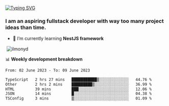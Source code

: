 [![Typing SVG](https://readme-typing-svg.herokuapp.com?color=%23e07a5f&size=40&center=false&vCenter=true&multiline=true&width=900&height=70&lines=Hi%2C+my+name+is+Oleg)](https://git.io/typing-svg)

<h3>
  I am an aspiring fullstack developer with way too many project ideas than time.</h3>

- 🌱 I’m currently learning **NestJS framework**

<p align="left">
</p>






<p>&nbsp;<img align="center" src="https://github-readme-stats.vercel.app/api?username=ilmonyd&show_icons=true&theme=calm&locale=en" alt="ilmonyd" /></p>


📊 **Weekly development breakdown**
<!--START_SECTION:waka-->

```txt
From: 02 June 2023 - To: 09 June 2023

TypeScript   2 hrs 27 mins   ███████████▒░░░░░░░░░░░░░   44.76 %
Other        2 hrs 2 mins    █████████▒░░░░░░░░░░░░░░░   36.99 %
HTML         39 mins         ███░░░░░░░░░░░░░░░░░░░░░░   12.06 %
JSON         14 mins         █░░░░░░░░░░░░░░░░░░░░░░░░   04.38 %
TSConfig     3 mins          ▒░░░░░░░░░░░░░░░░░░░░░░░░   01.09 %
```

<!--END_SECTION:waka-->

